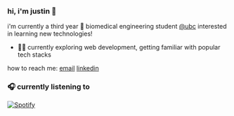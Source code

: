 ### hi, i'm justin 👋

i'm currently a third year 🧬 biomedical engineering student [@ubc](https://www.bme.ubc.ca/) interested in learning new technologies!

- 👨‍💻 currently exploring web development, getting familiar with popular tech stacks

how to reach me: [email](mailto:justincho63@gmail.com) [linkedin](https://www.linkedin.com/in/justin-cho-97b330198/)

### 🎧 currently listening to
[![Spotify](https://novatorem-blush.vercel.app/api/spotify)](https://open.spotify.com/user/justinlisteningtomusic123)





